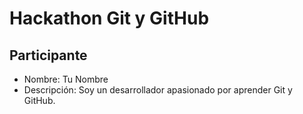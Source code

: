 # Hackathon Git y GitHub

## Participante
- Nombre: Tu Nombre
- Descripción: Soy un desarrollador apasionado por aprender Git y GitHub.